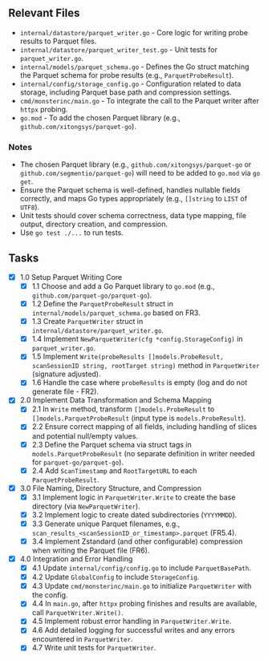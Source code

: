 ## Relevant Files

- `internal/datastore/parquet_writer.go` - Core logic for writing probe results to Parquet files.
- `internal/datastore/parquet_writer_test.go` - Unit tests for `parquet_writer.go`.
- `internal/models/parquet_schema.go` - Defines the Go struct matching the Parquet schema for probe results (e.g., `ParquetProbeResult`).
- `internal/config/storage_config.go` - Configuration related to data storage, including Parquet base path and compression settings.
- `cmd/monsterinc/main.go` - To integrate the call to the Parquet writer after `httpx` probing.
- `go.mod` - To add the chosen Parquet library (e.g., `github.com/xitongsys/parquet-go`).

### Notes

- The chosen Parquet library (e.g., `github.com/xitongsys/parquet-go` or `github.com/segmentio/parquet-go`) will need to be added to `go.mod` via `go get`.
- Ensure the Parquet schema is well-defined, handles nullable fields correctly, and maps Go types appropriately (e.g., `[]string` to `LIST` of `UTF8`).
- Unit tests should cover schema correctness, data type mapping, file output, directory creation, and compression.
- Use `go test ./...` to run tests.

## Tasks

- [X] 1.0 Setup Parquet Writing Core
  - [X] 1.1 Choose and add a Go Parquet library to `go.mod` (e.g., `github.com/parquet-go/parquet-go`).
  - [X] 1.2 Define the `ParquetProbeResult` struct in `internal/models/parquet_schema.go` based on FR3.
  - [X] 1.3 Create `ParquetWriter` struct in `internal/datastore/parquet_writer.go`.
  - [X] 1.4 Implement `NewParquetWriter(cfg *config.StorageConfig)` in `parquet_writer.go`.
  - [X] 1.5 Implement `Write(probeResults []models.ProbeResult, scanSessionID string, rootTarget string)` method in `ParquetWriter` (signature adjusted).
  - [X] 1.6 Handle the case where `probeResults` is empty (log and do not generate file - FR2).

- [X] 2.0 Implement Data Transformation and Schema Mapping
  - [X] 2.1 In `Write` method, transform `[]models.ProbeResult` to `[]models.ParquetProbeResult` (input type is `models.ProbeResult`).
  - [X] 2.2 Ensure correct mapping of all fields, including handling of slices and potential null/empty values.
  - [X] 2.3 Define the Parquet schema via struct tags in `models.ParquetProbeResult` (no separate definition in writer needed for `parquet-go/parquet-go`).
  - [X] 2.4 Add `ScanTimestamp` and `RootTargetURL` to each `ParquetProbeResult`.

- [X] 3.0 File Naming, Directory Structure, and Compression
  - [X] 3.1 Implement logic in `ParquetWriter.Write` to create the base directory (via `NewParquetWriter`).
  - [X] 3.2 Implement logic to create dated subdirectories (`YYYYMMDD`).
  - [X] 3.3 Generate unique Parquet filenames, e.g., `scan_results_<scanSessionID_or_timestamp>.parquet` (FR5.4).
  - [X] 3.4 Implement Zstandard (and other configurable) compression when writing the Parquet file (FR6).

- [X] 4.0 Integration and Error Handling
  - [X] 4.1 Update `internal/config/config.go` to include `ParquetBasePath`.
  - [X] 4.2 Update `GlobalConfig` to include `StorageConfig`.
  - [X] 4.3 Update `cmd/monsterinc/main.go` to initialize `ParquetWriter` with the config.
  - [X] 4.4 In `main.go`, after `httpx` probing finishes and results are available, call `ParquetWriter.Write()`.
  - [X] 4.5 Implement robust error handling in `ParquetWriter.Write`.
  - [X] 4.6 Add detailed logging for successful writes and any errors encountered in `ParquetWriter`.
  - [X] 4.7 Write unit tests for `ParquetWriter`. 